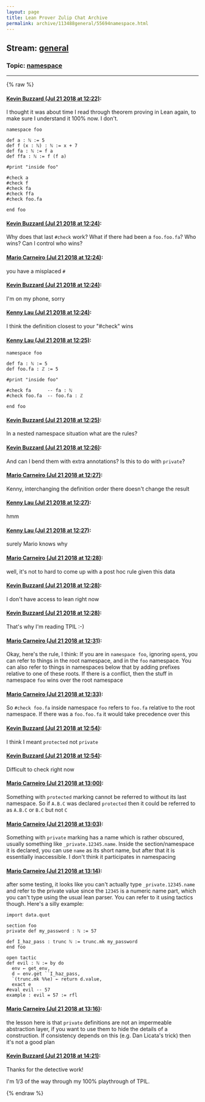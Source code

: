 ```yaml
---
layout: page
title: Lean Prover Zulip Chat Archive 
permalink: archive/113488general/55694namespace.html
---
```


## Stream: [general](index.html)
### Topic: [namespace](55694namespace.html)

---


{% raw %}
#### [ Kevin Buzzard (Jul 21 2018 at 12:22)](https://leanprover.zulipchat.com/#narrow/stream/113488-general/topic/namespace/near/130048945):
I thought it was about time I read through theorem proving in Lean again, to make sure I understand it 100% now. I don't. 

```lean
namespace foo 

def a : ℕ := 5 
def f (x : ℕ) : ℕ := x + 7 
def fa : ℕ := f a 
def ffa : ℕ := f (f a) 

#print "inside foo" 

#check a 
#check f 
#check fa 
#check ffa 
#check foo.fa 

end foo 
```

#### [ Kevin Buzzard (Jul 21 2018 at 12:24)](https://leanprover.zulipchat.com/#narrow/stream/113488-general/topic/namespace/near/130048997):
Why does that last `#check` work? What if there had been a `foo.foo.fa`? Who wins? Can I control who wins?

#### [ Mario Carneiro (Jul 21 2018 at 12:24)](https://leanprover.zulipchat.com/#narrow/stream/113488-general/topic/namespace/near/130048998):
you have a misplaced `#`

#### [ Kevin Buzzard (Jul 21 2018 at 12:24)](https://leanprover.zulipchat.com/#narrow/stream/113488-general/topic/namespace/near/130049000):
I'm on my phone, sorry

#### [ Kenny Lau (Jul 21 2018 at 12:24)](https://leanprover.zulipchat.com/#narrow/stream/113488-general/topic/namespace/near/130049002):
I think the definition closest to your "#check" wins

#### [ Kenny Lau (Jul 21 2018 at 12:25)](https://leanprover.zulipchat.com/#narrow/stream/113488-general/topic/namespace/near/130049014):
```lean
namespace foo

def fa : ℕ := 5
def foo.fa : ℤ := 5

#print "inside foo"

#check fa      -- fa : ℕ
#check foo.fa  -- foo.fa : ℤ

end foo
```

#### [ Kevin Buzzard (Jul 21 2018 at 12:25)](https://leanprover.zulipchat.com/#narrow/stream/113488-general/topic/namespace/near/130049020):
In a nested namespace situation what are the rules?

#### [ Kevin Buzzard (Jul 21 2018 at 12:26)](https://leanprover.zulipchat.com/#narrow/stream/113488-general/topic/namespace/near/130049065):
And can I bend them with extra annotations? Is this to do with `private`?

#### [ Mario Carneiro (Jul 21 2018 at 12:27)](https://leanprover.zulipchat.com/#narrow/stream/113488-general/topic/namespace/near/130049068):
Kenny, interchanging the definition order there doesn't change the result

#### [ Kenny Lau (Jul 21 2018 at 12:27)](https://leanprover.zulipchat.com/#narrow/stream/113488-general/topic/namespace/near/130049071):
hmm

#### [ Kenny Lau (Jul 21 2018 at 12:27)](https://leanprover.zulipchat.com/#narrow/stream/113488-general/topic/namespace/near/130049072):
surely Mario knows why

#### [ Mario Carneiro (Jul 21 2018 at 12:28)](https://leanprover.zulipchat.com/#narrow/stream/113488-general/topic/namespace/near/130049076):
well, it's not to hard to come up with a post hoc rule given this data

#### [ Kevin Buzzard (Jul 21 2018 at 12:28)](https://leanprover.zulipchat.com/#narrow/stream/113488-general/topic/namespace/near/130049119):
I don't have access to lean right now

#### [ Kevin Buzzard (Jul 21 2018 at 12:28)](https://leanprover.zulipchat.com/#narrow/stream/113488-general/topic/namespace/near/130049121):
That's why I'm reading TPIL :-)

#### [ Mario Carneiro (Jul 21 2018 at 12:31)](https://leanprover.zulipchat.com/#narrow/stream/113488-general/topic/namespace/near/130049179):
Okay, here's the rule, I think: If you are in `namespace foo`, ignoring `open`s, you can refer to things in the root namespace, and in the `foo` namespace. You can also refer to things in namespaces below that by adding prefixes relative to one of these roots. If there is a conflict, then the stuff in namespace `foo` wins over the root namespace

#### [ Mario Carneiro (Jul 21 2018 at 12:33)](https://leanprover.zulipchat.com/#narrow/stream/113488-general/topic/namespace/near/130049230):
So `#check foo.fa` inside namespace `foo` refers to `foo.fa` relative to the root namespace. If there was a `foo.foo.fa` it would take precedence over this

#### [ Kevin Buzzard (Jul 21 2018 at 12:54)](https://leanprover.zulipchat.com/#narrow/stream/113488-general/topic/namespace/near/130049807):
I think I meant `protected` not `private`

#### [ Kevin Buzzard (Jul 21 2018 at 12:54)](https://leanprover.zulipchat.com/#narrow/stream/113488-general/topic/namespace/near/130049808):
Difficult to check right now

#### [ Mario Carneiro (Jul 21 2018 at 13:00)](https://leanprover.zulipchat.com/#narrow/stream/113488-general/topic/namespace/near/130049967):
Something with `protected` marking cannot be referred to without its last namespace. So if `A.B.C` was declared `protected` then it could be referred to as `A.B.C` or `B.C` but not `C`

#### [ Mario Carneiro (Jul 21 2018 at 13:03)](https://leanprover.zulipchat.com/#narrow/stream/113488-general/topic/namespace/near/130050030):
Something with `private` marking has a name which is rather obscured, usually something like `_private.12345.name`. Inside the section/namespace it is declared, you can use `name` as its short name, but after that it is essentially inaccessible. I don't think it participates in namespacing

#### [ Mario Carneiro (Jul 21 2018 at 13:14)](https://leanprover.zulipchat.com/#narrow/stream/113488-general/topic/namespace/near/130050319):
after some testing, it looks like you can't actually type `_private.12345.name` and refer to the private value since the `12345` is a numeric name part, which you can't type using the usual lean parser. You can refer to it using tactics though. Here's a silly example:
```lean
import data.quot

section foo
private def my_password : ℕ := 57

def I_haz_pass : trunc ℕ := trunc.mk my_password
end foo

open tactic
def evil : ℕ := by do
  env ← get_env,
  d ← env.get ``I_haz_pass,
  `(trunc.mk %%e) ← return d.value,
  exact e
#eval evil -- 57
example : evil = 57 := rfl
```

#### [ Mario Carneiro (Jul 21 2018 at 13:16)](https://leanprover.zulipchat.com/#narrow/stream/113488-general/topic/namespace/near/130050377):
the lesson here is that `private` definitions are not an impermeable abstraction layer, if you want to use them to hide the details of a construction. If consistency depends on this (e.g. Dan Licata's trick) then it's not a good plan

#### [ Kevin Buzzard (Jul 21 2018 at 14:21)](https://leanprover.zulipchat.com/#narrow/stream/113488-general/topic/namespace/near/130052500):
Thanks for the detective work!

I'm 1/3 of the way through my 100% playthrough of TPIL.


{% endraw %}
